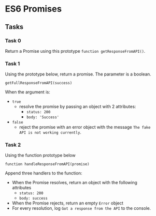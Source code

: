 # ES6 Promises

## Tasks

### Task 0
Return a Promise using this prototype `function getResponseFromAPI()`.

### Task 1
Using the prototype below, return a promise. The parameter is a boolean.
```
getFullResponseFromAPI(success)
```
When the argument is:
- `true`
	- resolve the promise by passing an object with 2 attributes:
		- `status: 200`
		- `body: 'Success'`
- `false`
	- reject the promise with an error object with the message `The fake API is not working currently`.

### Task 2
Using the function prototype below
```
function handleResponseFromAPI(promise)
```
Append three handlers to the function:
- When the Promise resolves, return an object with the following attributes
	- `status: 200`
	- `body: success`
- When the Promise rejects, return an empty `Error` object
- For every resolution, log `Got a response from the API` to the console.
